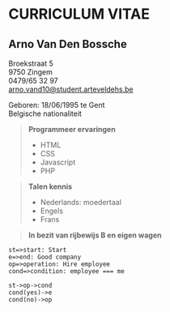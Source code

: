 CURRICULUM VITAE
================

Arno Van Den Bossche
-------------

Broekstraat 5 <br>
9750 Zingem <br>
0479/65 32 97 <br>
arno.vand10@student.arteveldehs.be <br>

Geboren: 18/06/1995 te Gent <br>
Belgische nationaliteit <br>




>**Programmeer ervaringen**
>- HTML <br>
>- CSS
>- Javascript
>- PHP

>**Talen kennis**
>- Nederlands: moedertaal
>- Engels
>- Frans

>**In bezit van rijbewijs B en eigen wagen**

```flow
st=>start: Start
e=>end: Good company
op=>operation: Hire employee
cond=>condition: employee === me

st->op->cond
cond(yes)->e
cond(no)->op
```